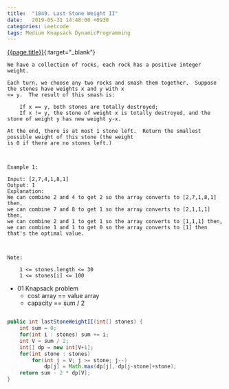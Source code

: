 ```yaml
---
title:  "1049. Last Stone Weight II"
date:   2019-05-31 14:48:00 +0930
categories: Leetcode
tags: Medium Knapsack DynamicProgramming
---
```


[{{page.title}}](https://leetcode.com/problems/last-stone-weight-ii/){:target="_blank"}

    We have a collection of rocks, each rock has a positive integer weight.

    Each turn, we choose any two rocks and smash them together.  Suppose the stones have weights x and y with x
    <= y.  The result of this smash is:

        If x == y, both stones are totally destroyed;
        If x != y, the stone of weight x is totally destroyed, and the stone of weight y has new weight y-x.

    At the end, there is at most 1 stone left.  Return the smallest possible weight of this stone (the weight
    is 0 if there are no stones left.)



    Example 1:

    Input: [2,7,4,1,8,1]
    Output: 1
    Explanation:
    We can combine 2 and 4 to get 2 so the array converts to [2,7,1,8,1] then,
    we can combine 7 and 8 to get 1 so the array converts to [2,1,1,1] then,
    we can combine 2 and 1 to get 1 so the array converts to [1,1,1] then,
    we can combine 1 and 1 to get 0 so the array converts to [1] then that's the optimal value.



    Note:

        1 <= stones.length <= 30
        1 <= stones[i] <= 100

* 01 Knapsack problem
  - cost array == value array
  - capacity == sum / 2

```java

public int lastStoneWeightII(int[] stones) {
    int sum = 0;
    for(int i : stones) sum += i;
    int V = sum / 2;
    int[] dp = new int[V+1];
    for(int stone : stones)
        for(int j = V; j >= stone; j--)
            dp[j] = Math.max(dp[j], dp[j-stone]+stone);
    return sum - 2 * dp[V];
}
```
